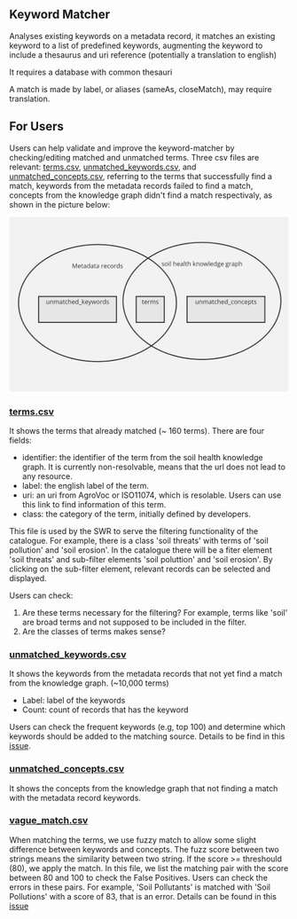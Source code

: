 
## Keyword Matcher

Analyses existing keywords on a metadata record, it matches an existing keyword to a list of predefined keywords, augmenting the keyword to include a thesaurus and uri reference (potentially a translation to english)

It requires a database with common thesauri

A match is made by label, or aliases (sameAs, closeMatch), may require translation.

## For Users

Users can help validate and improve the keyword-matcher by checking/editing matched and unmatched terms. Three csv files are relevant: [terms.csv](./result/terms.csv), [unmatched_keywords.csv](./result/unmatched_keywords.csv), and [unmatched_concepts.csv](./result/unmatched_concepts.csv), referring to the terms that successfully find a match, keywords from the metadata records failed to find a match, concepts from the knowledge graph didn't find a match respectivaly, as shown in the picture below:

![diagram](./img/diagram.jpg)

### [terms.csv](./result/terms.csv)
It shows the terms that already matched (~ 160 terms). There are four fields:

- identifier: the identifier of the term from the soil health knowledge graph. It is currently non-resolvable, means that the url does not lead to any resource.
- label: the english label of the term.
- uri: an uri from AgroVoc or ISO11074, which is resolable. Users can use this link to find information of this term.
- class: the category of the term, initially defined by developers.
  
This file is used by the SWR to serve the filtering functionality of the catalogue. For example, there is a class 'soil threats' with terms of 'soil pollution' and 'soil erosion'. In the catalogue there will be a fiter element 'soil threats' and sub-filter elements 'soil poluttion' and 'soil erosion'. By clicking on the sub-filter element, relevant records can be selected and displayed.

Users can check:
1. Are these terms necessary for the filtering? For example, terms like 'soil' are broad terms and not supposed to be included in the filter.
2. Are the classes of terms makes sense?

### [unmatched_keywords.csv](./result/unmatched_keywords.csv)
It shows the keywords from the metadata records that not yet find a match from the knowledge graph. (~10,000 terms)

- Label: label of the keywords
- Count: count of records that has the keyword

Users can check the frequent keywords (e.g, top 100) and determine which keywords should be added to the matching source. Details to be find in this [issue](https://github.com/soilwise-he/metadata-augmentation/issues/22).

### [unmatched_concepts.csv](./result/unmatched_concepts.csv)
It shows the concepts from the knowledge graph that not finding a match with the metadata record keywords. 

### [vague_match.csv](./result/vague_match.csv)
When matching the terms, we use fuzzy match to allow some slight difference between keywords and concepts. The fuzz score between two strings means the similarity between two string. If the score >= threshould (80), we apply the match. In this file, we list the matching pair with the score between 80 and 100 to check the False Positives. Users can check the errors in these pairs. For example, 'Soil Pollutants' is matched with 'Soil Pollutions' with a score of 83, that is an error. Details can be found in this [issue](https://github.com/soilwise-he/metadata-augmentation/issues/23)


<!-- ## Development status

- Initial development as part of [harvest module](https://github.com/soilwise-he/harvesters/blob/main/utils/keyword_matching.py), a keyword is validated against a know list of keywords, if a match is available a URI of the keyword is returned

- In next iteration, the keywords can be populated from a sparql query: `select skos:concept where skos:prefLabel[@lang=='{language}']=={keyword}`, it means we should prepare a triple store with selected taxonomies (glosis, agrovoc, gemet, inspire, ...). To verify if [soilhealth knowledge graph](https://github.com/soilwise-he/soil-health-knowledge-graph) is a good location for this. -->





